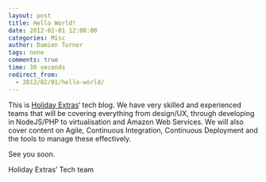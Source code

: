 ```yaml
---
layout: post
title: Hello World!
date: 2012-02-01 12:00:00
categories: Misc
author: Damien Turner
tags: none
comments: true
time: 30 seconds
redirect_from:
  - 2012/02/01/hello-world/
---
```


This is [Holiday Extras](http://www.holidayextras.co.uk)‘ tech blog. We have very skilled and experienced teams that will be covering everything from design/UX, through developing in NodeJS/PHP to virtualisation and Amazon Web Services.  We will also cover content on Agile, Continuous Integration, Continuous  Deployment and the tools to manage these effectively.

See you soon.

Holiday Extras’ Tech team